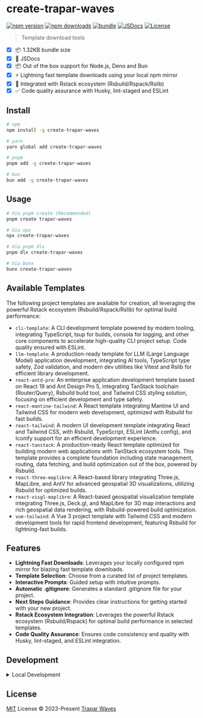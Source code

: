 # create-trapar-waves

[![npm version][npm-version-src]][npm-version-href]
[![npm downloads][npm-downloads-src]][npm-downloads-href]
[![bundle][bundle-src]][bundle-href]
[![JSDocs][jsdocs-src]][jsdocs-href]
[![License][license-src]][license-href]

<!-- [![Codecov][codecov-src]][codecov-href] -->

> Template download tools

- [x] 📦 1.32KB bundle size
- [x] 📘 JSDocs
- [x] 📦 Out of the box support for Node.js, Deno and Bun
- [x] ⚡ Lightning fast template downloads using your local npm mirror
- [x] 🧰 Integrated with Rstack ecosystem (Rsbuild/Rspack/Rslib)
- [x] ✅ Code quality assurance with Husky, lint-staged and ESLint

## Install

```bash
# npm
npm install -g create-trapar-waves

# yarn
yarn global add create-trapar-waves

# pnpm
pnpm add -g create-trapar-waves

# bun
bun add -g create-trapar-waves
```

## Usage

```bash
# Via pnpm create (Recommended)
pnpm create trapar-waves

# Via npx
npx create-trapar-waves

# Via pnpm dlx
pnpm dlx create-trapar-waves

# Via bunx
bunx create-trapar-waves
```

## Available Templates

The following project templates are available for creation, all leveraging the powerful Rstack ecosystem (Rsbuild/Rspack/Rslib) for optimal build performance:

- `cli-template`: A CLI development template powered by modern tooling, integrating TypeScript, tsup for builds, consola for logging, and other core components to accelerate high-quality CLI project setup. Code quality ensured with ESLint.
- `llm-template`: A production-ready template for LLM (Large Language Model) application development, integrating AI tools, TypeScript type safety, Zod validation, and modern dev utilities like Vitest and Rslib for efficient library development.
- `react-antd-pro`: An enterprise application development template based on React 19 and Ant Design Pro 5, integrating TanStack toolchain (Router/Query), Rsbuild build tool, and Tailwind CSS styling solution, focusing on efficient development and type safety.
- `react-mantine-tailwind`: A React template integrating Mantine UI and Tailwind CSS for modern web development, optimized with Rsbuild for fast builds.
- `react-tailwind`: A modern UI development template integrating React and Tailwind CSS, with Rsbuild, TypeScript, ESLint (Antfu config), and Iconify support for an efficient development experience.
- `react-tanstack`: A production-ready React template optimized for building modern web applications with TanStack ecosystem tools. This template provides a complete foundation including state management, routing, data fetching, and build optimization out of the box, powered by Rsbuild.
- `react-three-maplibre`: A React-based library integrating Three.js, MapLibre, and AntV for advanced geospatial 3D visualizations, utilizing Rsbuild for optimized builds.
- `react-visgl-maplibre`: A React-based geospatial visualization template integrating Three.js, Deck.gl, and MapLibre for 3D map interactions and rich geospatial data rendering, with Rsbuild-powered build optimization.
- `vue-tailwind`: A Vue 3 project template with Tailwind CSS and modern development tools for rapid frontend development, featuring Rsbuild for lightning-fast builds.

## Features

- **Lightning Fast Downloads**: Leverages your locally configured npm mirror for blazing fast template downloads.
- **Template Selection**: Choose from a curated list of project templates.
- **Interactive Prompts**: Guided setup with intuitive prompts.
- **Automatic .gitignore**: Generates a standard .gitignore file for your project.
- **Next Steps Guidance**: Provides clear instructions for getting started with your new project.
- **Rstack Ecosystem Integration**: Leverages the powerful Rstack ecosystem (Rsbuild/Rspack) for optimal build performance in selected templates.
- **Code Quality Assurance**: Ensures code consistency and quality with Husky, lint-staged, and ESLint integration.

## Development

<details>

<summary>Local Development</summary>

```bash
# Install dependencies
pnpm install

# Build
pnpm run build

# Run the CLI
node dist/index.js
```

</details>

## License

[MIT](./LICENSE) License © 2023-Present [Trapar Waves](https://github.com/Trapar-waves/create-trapar-waves)

<!-- Badges -->

[npm-version-src]: https://img.shields.io/npm/v/create-trapar-waves.svg
[npm-version-href]: https://npmjs.com/package/create-trapar-waves
[npm-downloads-src]: https://img.shields.io/npm/dm/create-trapar-waves.svg
[npm-downloads-href]: https://npmjs.com/package/create-trapar-waves
[bundle-src]: https://img.shields.io/bundlephobia/minzip/create-trapar-waves.svg
[bundle-href]: https://bundlephobia.com/package/@create-trapar-waves
[jsdocs-src]: https://img.shields.io/badge/jsdocs-reference-blue
[jsdocs-href]: https://www.jsdocs.io/package/create-trapar-waves
[license-src]: https://img.shields.io/github/license/trapar-waves/create-trapar-waves.svg
[license-href]: https://github.com/trapar-waves/create-trapar-waves/blob/main/LICENSE
[codecov-src]: https://img.shields.io/codecov/c/gh/trapar-waves/create-trapar-waves/main.svg
[codecov-href]: https://codecov.io/gh/trapar-waves/create-trapar-waves
